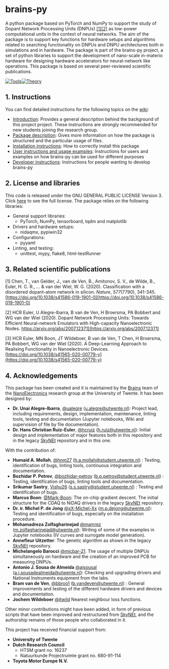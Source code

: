 # brains-py

A python package based on PyTorch and NumPy to support the study of Dopant Network Processing Units (DNPUs) [[1]]((https://doi.org/10.1038/s41586-019-1901-0))[[2]](https://arxiv.org/abs/2007.12371) as low-power computational units in the context of neural networks. The aim of the package is to support key functions for hardware setups and algorithms related to searching functionality on DNPUs and DNPU architectures both in simulations and in hardware.  The package is part of the brains-py project, a set of python libraries to support the development of nano-scale in-materio hardware for designing hardware accelerators for neural-network like operations. This package is based on several peer-reviewed scientific publications. 

[![Tools](https://img.shields.io/badge/brainspy-smg-darkblue.svg)](https://github.com/BraiNEdarwin/brainspy-smg)[![Theory](https://img.shields.io/badge/brainspy-tasks-lightblue.svg)](https://github.com/BraiNEdarwin/brainspy-tasks) 

## 1. Instructions

You can find detailed instructions for the following topics on the [wiki](https://github.com/BraiNEdarwin/brains-py/wiki):

* [Introduction](https://github.com/BraiNEdarwin/brains-py/wiki/A.-Introduction): Provides a general description behind the background of this project project. These instructions are strongly recommended for new students joining the research group.
* [Package description](https://github.com/BraiNEdarwin/brains-py/wiki/B.-Package-description): Gives more information on how the package is structured and the particular usage of files.
* [Installation instructions](https://github.com/BraiNEdarwin/brains-py/wiki/C.-Installation-Instructions): How to correctly install this package
* [User instructions and usage examples](https://github.com/BraiNEdarwin/brains-py/wiki/D.-User-Instructions-and-usage-examples): Instructions for users and examples on how brains-py can be used for different purposes
* [Developer instructions](https://github.com/BraiNEdarwin/brains-py/wiki/E.-Developer-Instructions): Instructions for people wanting to develop brains-py

## 2. License and libraries

This code is released under the GNU GENERAL PUBLIC LICENSE Version 3. Click [here](https://github.com/BraiNEdarwin/brains-py/blob/master/doc/LICENSE) to see the full license.
The package relies on the following libraries:

* General support libraries:
  * PyTorch, NumPy, tensorboard, tqdm and matplotlib
* Drivers and hardware setups:
  * nidaqmx, pypiwin32
* Configurations:
  * pyyaml
* Linting, and testing:
  * unittest, mypy, flake8, html-testRunner

## 3. Related scientific publications

[1] Chen, T., van Gelder, J., van de Ven, B., Amitonov, S. V., de Wilde, B., Euler, H. C. R., ... & van der Wiel, W. G. (2020). Classification with a disordered dopant-atom network in silicon. _Nature_, _577_(7790), 341-345. [https://doi.org/10.1038/s41586-019-1901-0](https://doi.org/10.1038/s41586-019-1901-0)

[2] HCR Euler, U Alegre-Ibarra, B van de Ven, H Broersma, PA Bobbert and WG van der Wiel (2020). Dopant Network Processing Units: Towards Efficient Neural-network Emulators with High-capacity Nanoelectronic Nodes. https://arxiv.org/abs/2007.12371](https://arxiv.org/abs/2007.12371)

[3] HCR Euler, MN Boon, JT Wildeboer, B van de Ven, T Chen, H Broersma, PA Bobbert, WG van der Wiel (2020). A Deep-Learning Approach to Realising Functionality in Nanoelectronic Devices. [https://doi.org/10.1038/s41565-020-00779-y](https://doi.org/10.1038/s41565-020-00779-y)

## 4. Acknowledgements

This package has been created and it is maintained by the [Brains](https://www.utwente.nl/en/brains/) team of the [NanoElectronics](https://www.utwente.nl/en/eemcs/ne/) research group at the University of Twente. It has been designed by:

- **Dr. Unai Alegre-Ibarra**, [@ualegre](https://github.com/ualegre) ([u.alegre@utwente.nl](mailto:u.alegre@utwente.nl)): Project lead, including requirements, design, implementation, maintenance, linting tools, testing and documentation (Jupyter notebooks, Wiki and supervision of file by file documentation).
- **Dr. Hans Christian Ruiz-Euler**, [@hcruiz](https://github.com/hcruiz) ([h.ruiz@utwente.nl](mailto:h.ruiz@utwente.nl)): Initial design and implementation of major features both in this repository and in the legacy [SkyNEt](https://github.com/BraiNEdarwin/SkyNEt) repository and in this one.

With the contribution of:

- **Humaid A. Mollah**, [@hnm27](https://github.com/hnm27) ([h.a.mollah@student.utwente.nl](mailto:h.a.mollah@student.utwente.nl)) : Testing, identification of bugs, linting tools, continuous integration and documentation.
- **Bozhidar P. Petrov**, [@bozhidar-petrov](https://github.com/bozhidar-petrov) ([b.p.petrov@student.utwente.nl](mailto:b.p.petrov@student.utwente.nl)) : Testing, identification of bugs, linting tools and documentation.
- **Srikumar Sastry**, [Vishu26](https://github.com/Vishu26) ([s.s.sastry@student.utwente.nl](mailto:s.s.sastry@student.utwente.nl)) : Testing and identification of bugs.
- **Marcus Boon**: [@Mark-Boon](https://github.com/Mark-Boon): The on-chip gradient descent. The initial structure for the CDAQ to NiDAQ drivers in the legacy [SkyNEt](https://github.com/BraiNEdarwin/SkyNEt) repository.
- **Dr. ir. Michel P. de Jong** [@xX-Michel-Xx](https://github.com/xX-Michel-Xx) ([m.p.dejong@utwente.nl](mailto:m.p.dejong@utwente.nl)): Testing and identification of bugs, especially on the installation procedure.
- **Mohamadreza Zolfagharinejad** [@mamrez](https://github.com/mamrez) ([m.zolfagharinejad@utwente.nl](mailto:m.zolfagharinejad@utwente.nl)): Writing of some of the examples in Jupyter notebooks (IV curves and surrogate model generation).
- **Annefleur Uitzetter**: The genetic algorithm as shown in the legacy [SkyNEt](https://github.com/BraiNEdarwin/SkyNEt) repository.
- **Michelangelo Barocci** [@micbar-21](https://github.com/micbar-21/).  The usage of multiple DNPUs simultaneously on hardware and the creation of an improved PCB for measuring DNPUs.
- **Antonio J. Sousa de Almeida** [@ajsousal](https://github.com/ajsousal) ([a.j.sousadealmeida@utwente.nl](mailto:a.j.sousadealmeida@utwente.nl)): Checking and upgrading drivers and National Instruments equipment from the labs.
- **Bram van de Ven**, [@bbroo1](https://github.com/bbroo1) ([b.vandeven@utwente.nl](mailto:b.vandeven@utwente.nl)) : General improvements and testing of the different hardware drivers and devices and documentation.
- **Jochem Wildeboer** [@jtwild](https://github.com/jtwild/)  Nearest neighbour loss functions.

Other minor contributions might have been added, in form of previous scripts that have been improved and restructured from [SkyNEt](https://github.com/BraiNEdarwin/SkyNEt), and the authorship remains of those people who collaborated in it. 

This project has received financial support from:

- **University of Twente**
- **Dutch Research Council** 
  - HTSM grant no. 16237
  - Natuurkunde Projectruimte grant no. 680-91-114
- **Toyota Motor Europe N.V.**

